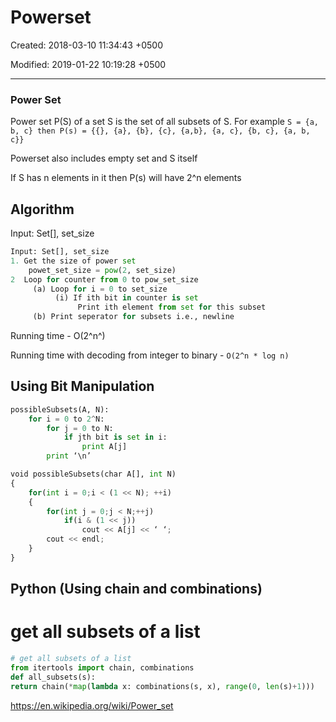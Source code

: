 # Powerset

Created: 2018-03-10 11:34:43 +0500

Modified: 2019-01-22 10:19:28 +0500

---

### Power Set

Power set P(S) of a set S is the set of all subsets of S. For example `S = {a, b, c} then P(s) = {{}, {a}, {b}, {c}, {a,b}, {a, c}, {b, c}, {a, b, c}}`

Powerset also includes empty set and S itself

If S has n elements in it then P(s) will have 2^n elements

## Algorithm

Input: Set[], set_size

```python
Input: Set[], set_size
1. Get the size of power set
    powet_set_size = pow(2, set_size)
2  Loop for counter from 0 to pow_set_size
     (a) Loop for i = 0 to set_size
          (i) If ith bit in counter is set
               Print ith element from set for this subset
     (b) Print seperator for subsets i.e., newline
```

Running time - O(2^n^)

Running time with decoding from integer to binary - `O(2^n * log n)`

## Using Bit Manipulation

```python
possibleSubsets(A, N):
    for i = 0 to 2^N:
        for j = 0 to N:
            if jth bit is set in i:
                print A[j]
        print ‘\n’

void possibleSubsets(char A[], int N)
{
    for(int i = 0;i < (1 << N); ++i)
    {
        for(int j = 0;j < N;++j)
            if(i & (1 << j))
                cout << A[j] << ‘ ‘;
        cout << endl;
    }
}
```

## Python (Using chain and combinations)

# get all subsets of a list

```python
# get all subsets of a list
from itertools import chain, combinations
def all_subsets(s):
return chain(*map(lambda x: combinations(s, x), range(0, len(s)+1)))
```

<https://en.wikipedia.org/wiki/Power_set>

